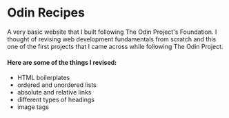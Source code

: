 # Odin Recipes 

A very basic website that I built following The Odin Project's Foundation. I thought of revising web development fundamentals from scratch and this one of the first projects that I came across while following The Odin Project.

#### Here are some of the things I revised:
- HTML boilerplates
- ordered and unordered lists
- absolute and relative links
- different types of headings
- image tags